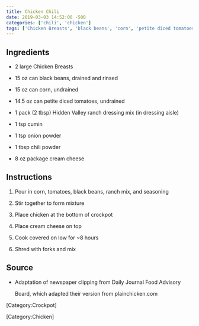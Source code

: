 ```yaml
---
title: Chicken Chili
date: 2019-03-03 14:52:00 -500
categories: ['chili', 'chicken']
tags: ['Chicken Breasts', 'black beans', 'corn', 'petite diced tomatoes', 'Hidden Valley ranch dressing mix', 'cumin', 'onion powder', 'chili powder', 'cream cheese', 'Pour', 'Stir', 'Place', 'Cook', 'Shred', 'Mix']
---
```


## Ingredients



-   2 large Chicken Breasts

-   15 oz can black beans, drained and rinsed

-   15 oz can corn, undrained

-   14.5 oz can petite diced tomatoes, undrained

-   1 pack (2 tbsp) Hidden Valley ranch dressing mix (in dressing aisle)

-   1 tsp cumin

-   1 tsp onion powder

-   1 tbsp chili powder

-   8 oz package cream cheese



## Instructions



1.  Pour in corn, tomatoes, black beans, ranch mix, and seasoning

2.  Stir together to form mixture

3.  Place chicken at the bottom of crockpot

4.  Place cream cheese on top

5.  Cook covered on low for \~8 hours

6.  Shred with forks and mix



## Source



-   Adaptation of newspaper clipping from Daily Journal Food Advisory

    Board, which adapted their version from plainchicken.com



[Category:Crockpot]

[Category:Chicken]


